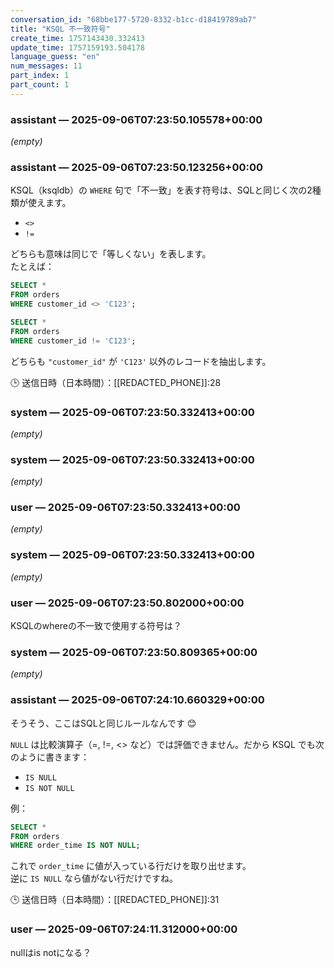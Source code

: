 ```yaml
---
conversation_id: "68bbe177-5720-8332-b1cc-d18419789ab7"
title: "KSQL 不一致符号"
create_time: 1757143430.332413
update_time: 1757159193.504178
language_guess: "en"
num_messages: 11
part_index: 1
part_count: 1
---
```


### assistant — 2025-09-06T07:23:50.105578+00:00

_(empty)_

### assistant — 2025-09-06T07:23:50.123256+00:00

KSQL（ksqldb）の `WHERE` 句で「不一致」を表す符号は、SQLと同じく次の2種類が使えます。  

- `<>`  
- `!=`  

どちらも意味は同じで「等しくない」を表します。  
たとえば：  

```sql
SELECT * 
FROM orders 
WHERE customer_id <> 'C123';
```

```sql
SELECT * 
FROM orders 
WHERE customer_id != 'C123';
```

どちらも `"customer_id"` が `'C123'` 以外のレコードを抽出します。  

🕒 送信日時（日本時間）：[[REDACTED_PHONE]]:28

### system — 2025-09-06T07:23:50.332413+00:00

_(empty)_

### system — 2025-09-06T07:23:50.332413+00:00

_(empty)_

### user — 2025-09-06T07:23:50.332413+00:00

_(empty)_

### system — 2025-09-06T07:23:50.332413+00:00

_(empty)_

### user — 2025-09-06T07:23:50.802000+00:00

KSQLのwhereの不一致で使用する符号は？

### system — 2025-09-06T07:23:50.809365+00:00

_(empty)_

### assistant — 2025-09-06T07:24:10.660329+00:00

そうそう、ここはSQLと同じルールなんです 😊  

`NULL` は比較演算子（=, !=, <> など）では評価できません。だから KSQL でも次のように書きます：  

- `IS NULL`  
- `IS NOT NULL`  

例：  

```sql
SELECT *
FROM orders
WHERE order_time IS NOT NULL;
```

これで `order_time` に値が入っている行だけを取り出せます。  
逆に `IS NULL` なら値がない行だけですね。  

🕒 送信日時（日本時間）：[[REDACTED_PHONE]]:31

### user — 2025-09-06T07:24:11.312000+00:00

nullはis notになる？
